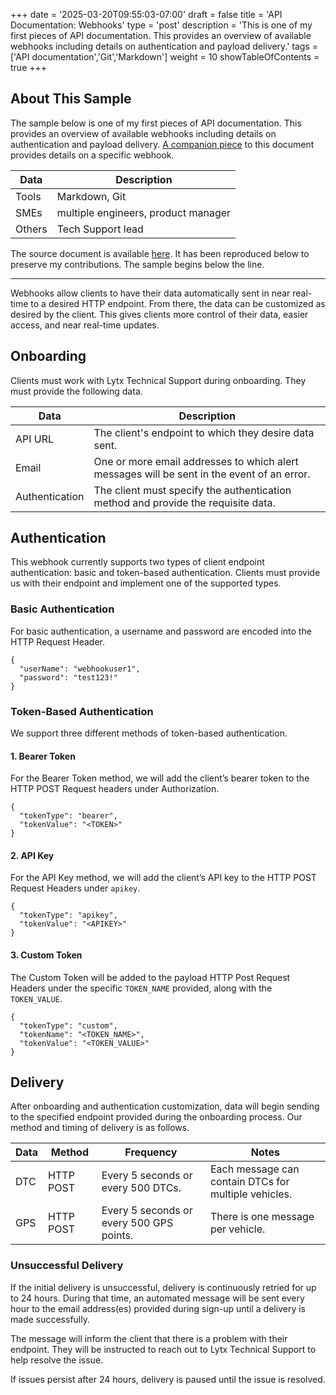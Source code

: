 +++
date = '2025-03-20T09:55:03-07:00'
draft = false
title = 'API Documentation: Webhooks'
type = 'post'
description = 'This is one of my first pieces of API documentation. This provides an overview of available webhooks including details on authentication and payload delivery.'
tags = ['API documentation','Git','Markdown']
weight = 10
showTableOfContents = true
+++

## About This Sample

The sample below is one of my first pieces of API documentation. This provides an overview of available webhooks including details on authentication and payload delivery. [A companion piece](/samples/DTCwebhook) to this document provides details on a specific webhook.

| Data | Description                           |
|----------|---------------------------------------|
| Tools    | Markdown, Git                       |
| SMEs     | multiple engineers, product manager |
| Others   | Tech Support lead                                  |

The source document is available [here](https://lytxdeveloperportal.redoc.ly/docs/webhookparent/). It has been reproduced below to preserve my contributions. The sample begins below the line.

---

Webhooks allow clients to have their data automatically sent in near real-time to a desired HTTP endpoint. From there, the data can be customized as desired by the client. This gives clients more control of their data, easier access, and near real-time updates.

## Onboarding

Clients must work with Lytx Technical Support during onboarding. They must provide the following data.

| Data           | Description                                                                                |
|----------------|--------------------------------------------------------------------------------------------|
| API URL        | The client's endpoint to which they desire data sent.                                      |
| Email          | One or more email addresses to which alert messages will be sent in the event of an error. |
| Authentication | The client must specify the authentication method and provide the requisite data.          |

## Authentication

This webhook currently supports two types of client endpoint authentication: basic and token-based authentication. Clients must provide us with their endpoint and implement one of the supported types.

### Basic Authentication

For basic authentication, a username and password are encoded into the HTTP Request Header.

```
{
  "userName": "webhookuser1",
  "password": "test123!"
}
```

### Token-Based Authentication

We support three different methods of token-based authentication.

#### 1. Bearer Token

For the Bearer Token method, we will add the client’s bearer token to the HTTP POST Request headers under Authorization.

```
{
  "tokenType": "bearer",
  "tokenValue": "<TOKEN>"
}
```

#### 2. API Key

For the API Key method, we will add the client’s API key to the HTTP POST Request Headers under `apikey`.

```
{
  "tokenType": "apikey",
  "tokenValue": "<APIKEY>"
}
```

#### 3. Custom Token

The Custom Token will be added to the payload HTTP Post Request Headers under the specific `TOKEN_NAME` provided, along with the `TOKEN_VALUE`.

```
{
  "tokenType": "custom",
  "tokenName": "<TOKEN_NAME>",
  "tokenValue": "<TOKEN_VALUE>"
}
```

## Delivery

After onboarding and authentication customization, data will begin sending to the specified endpoint provided during the onboarding process. Our method and timing of delivery is as follows.

| Data | Method    | Frequency                                | Notes                                                |
|------|-----------|------------------------------------------|------------------------------------------------------|
| DTC  | HTTP POST | Every 5 seconds or every 500 DTCs.       | Each message can contain DTCs for multiple vehicles. |
| GPS  | HTTP POST | Every 5 seconds or every 500 GPS points. | There is one message per vehicle.                      |

### Unsuccessful Delivery

If the initial delivery is unsuccessful, delivery is continuously retried for up to 24 hours. During that time, an automated message will be sent every hour to the email address(es) provided during sign-up until a delivery is made successfully.

The message will inform the client that there is a problem with their endpoint. They will be instructed to reach out to Lytx Technical Support to help resolve the issue.

If issues persist after 24 hours, delivery is paused until the issue is resolved.